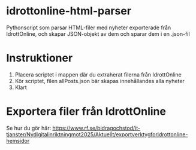 # idrottonline-html-parser
Pythonscript som parsar HTML-filer med nyheter exporterade från IdrottOnline, och skapar JSON-objekt av dem och sparar dem i en .json-fil

# Instruktioner
1. Placera scriptet i mappen där du extraherat filerna från IdrottOnline
2. Kör scriptet, filen allPosts.json bär skapas innehållandes alla nyheter
3. Klart

# Exportera filer från IdrottOnline
Se hur du gör här: https://www.rf.se/bidragochstod/it-tjanster/Nydigitalinriktningmot2025/Aktuellt/exportverktygforidrottonline-hemsidor
